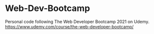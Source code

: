 # Web-Dev-Bootcamp
Personal code following The Web Developer Bootcamp 2021 on Udemy. https://www.udemy.com/course/the-web-developer-bootcamp/
